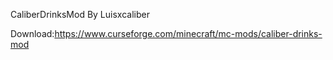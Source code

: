 CaliberDrinksMod By Luisxcaliber

Download:https://www.curseforge.com/minecraft/mc-mods/caliber-drinks-mod